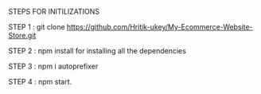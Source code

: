 STEPS FOR INITILIZATIONS

STEP 1 : git clone https://github.com/Hritik-ukey/My-Ecommerce-Website-Store.git    
  
  
    
       
STEP 2 : npm install for installing all the dependencies              
            
                
 
   
STEP 3 : npm i autoprefixer         
      


STEP 4 : npm start. 
 
 
 
